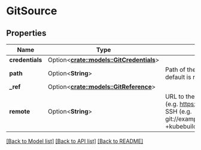 # GitSource

## Properties

Name | Type | Description | Notes
------------ | ------------- | ------------- | -------------
**credentials** | Option<[**crate::models::GitCredentials**](GitCredentials.md)> |  | [optional]
**path** | Option<**String**> | Path of the \"source\" in the repository. default is repository root | [optional]
**_ref** | Option<[**crate::models::GitReference**](GitReference.md)> |  | [optional]
**remote** | Option<**String**> | URL to the repository. Can be HTTP(s) (e.g. https://example.com/myrepo) or SSH (e.g. git://example.com[:port]/path/to/repo.git/) +kubebuilder:validation:MinLength=1 | [optional]

[[Back to Model list]](../README.md#documentation-for-models) [[Back to API list]](../README.md#documentation-for-api-endpoints) [[Back to README]](../README.md)


